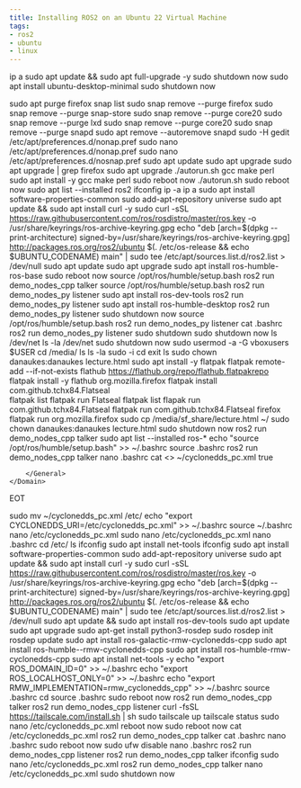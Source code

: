 ```yaml
---
title: Installing ROS2 on an Ubuntu 22 Virtual Machine
tags:
- ros2
- ubuntu
- linux
---
```


ip a
sudo apt update && sudo apt full-upgrade -y
sudo shutdown now
sudo apt install ubuntu-desktop-minimal 
sudo shutdown now

sudo apt purge firefox
snap list
sudo snap remove --purge firefox
sudo snap remove --purge snap-store
sudo snap remove --purge core20
sudo snap remove --purge lxd
sudo snap remove --purge core20
sudo snap remove --purge snapd
sudo apt remove --autoremove snapd
sudo -H gedit /etc/apt/preferences.d/nonap.pref
sudo nano /etc/apt/preferences.d/nonap.pref
sudo nano /etc/apt/preferences.d/nosnap.pref
sudo apt update
sudo apt upgrade
sudo apt upgrade | grep firefox
sudo apt upgrade
./autorun.sh 
gcc make perl
sudo apt install -y gcc make perl
sudo reboot now
./autorun.sh 
sudo reboot now
sudo apt list --installed ros2
ifconfig
ip -a
ip a
sudo apt install software-properties-common
sudo add-apt-repository universe
sudo apt update && sudo apt install curl -y
sudo curl -sSL https://raw.githubusercontent.com/ros/rosdistro/master/ros.key -o /usr/share/keyrings/ros-archive-keyring.gpg
echo "deb [arch=$(dpkg --print-architecture) signed-by=/usr/share/keyrings/ros-archive-keyring.gpg] http://packages.ros.org/ros2/ubuntu $(. /etc/os-release && echo $UBUNTU_CODENAME) main" | sudo tee /etc/apt/sources.list.d/ros2.list > /dev/null
sudo apt update
sudo apt upgrade
sudo apt install ros-humble-ros-base
sudo reboot now
source /opt/ros/humble/setup.bash
ros2 run demo_nodes_cpp talker
source /opt/ros/humble/setup.bash
ros2 run demo_nodes_py listener
sudo apt install ros-dev-tools
ros2 run demo_nodes_py listener
sudo apt install ros-humble-desktop
ros2 run demo_nodes_py listener
sudo shutdown now
source /opt/ros/humble/setup.bash
ros2 run demo_nodes_py listener
cat .bashrc
ros2 run demo_nodes_py listener
sudo shutdown
sudo shutdown now
ls /dev/net
ls -la /dev/net
sudo shutdown now
sudo usermod -a -G vboxusers $USER
cd /media/
ls
ls -la
sudo -i
cd
exit
ls
sudo chown danaukes:danaukes lecture.html
sudo apt install -y flatpak
flatpak remote-add --if-not-exists flathub https://flathub.org/repo/flathub.flatpakrepo
flatpak install -y flathub org.mozilla.firefox
flatpak install com.github.tchx84.Flatseal \
flatpak list
flatpak run Flatseal
flatpak list
flapak run com.github.tchx84.Flatseal
flatpak run com.github.tchx84.Flatseal
firefox
flatpak run org.mozilla.firefox 
sudo cp /media/sf_share/lecture.html ~/
sudo chown danaukes:danaukes lecture.html 
sudo shutdown now
ros2 run demo_nodes_cpp talker
sudo apt list --installed ros-*
echo "source /opt/ros/humble/setup.bash" >> ~/.bashrc 
source .bashrc
ros2 run demo_nodes_cpp talker
nano .bashrc
cat <<EOT >> ~/cyclonedds_pc.xml
<CycloneDDS>
    <Domain>
        <General>
            <DontRoute>true</DontRoute>
<!--            <NetworkInterfaceAddress>enp0s3</NetworkInterfaceAddress> DEPRECATED-->
        </General>
    </Domain>
</CycloneDDS>
EOT

sudo mv ~/cyclonedds_pc.xml /etc/
echo "export CYCLONEDDS_URI=/etc/cyclonedds_pc.xml" >> ~/.bashrc
source ~/.bashrc
nano /etc/cyclonedds_pc.xml 
sudo nano /etc/cyclonedds_pc.xml 
nano .bashrc 
cd /etc/
ls
ifconfig
sudo apt install net-tools
ifconfig
sudo apt install software-properties-common
sudo add-apt-repository universe
sudo apt update && sudo apt install curl -y
sudo curl -sSL https://raw.githubusercontent.com/ros/rosdistro/master/ros.key -o /usr/share/keyrings/ros-archive-keyring.gpg
echo "deb [arch=$(dpkg --print-architecture) signed-by=/usr/share/keyrings/ros-archive-keyring.gpg] http://packages.ros.org/ros2/ubuntu $(. /etc/os-release && echo $UBUNTU_CODENAME) main" | sudo tee /etc/apt/sources.list.d/ros2.list > /dev/null
sudo apt update && sudo apt install ros-dev-tools
sudo apt update
sudo apt upgrade
sudo apt-get install python3-rosdep
sudo rosdep init
rosdep update
sudo apt install ros-galactic-rmw-cyclonedds-cpp
sudo apt install ros-humble--rmw-cyclonedds-cpp
sudo apt install ros-humble-rmw-cyclonedds-cpp
sudo apt install net-tools -y
echo "export ROS_DOMAIN_ID=0" >> ~/.bashrc
echo "export ROS_LOCALHOST_ONLY=0" >> ~/.bashrc
echo "export RMW_IMPLEMENTATION=rmw_cyclonedds_cpp" >> ~/.bashrc
source .bashrc
cd
source .bashrc
sudo reboot now
ros2 run demo_nodes_cpp talker
ros2 run demo_nodes_cpp listener
curl -fsSL https://tailscale.com/install.sh | sh
sudo tailscale up
tailscale status
sudo nano /etc/cyclonedds_pc.xml 
reboot now
sudo reboot now
cat /etc/cyclonedds_pc.xml 
ros2 run demo_nodes_cpp talker
cat .bashrc
nano .bashrc
sudo reboot now
sudo ufw disable
nano .bashrc
ros2 run demo_nodes_cpp listener
ros2 run demo_nodes_cpp talker
ifconfig
sudo nano /etc/cyclonedds_pc.xml 
ros2 run demo_nodes_cpp talker
nano /etc/cyclonedds_pc.xml 
sudo shutdown now
